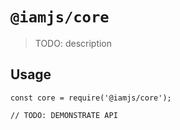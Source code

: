 # `@iamjs/core`

> TODO: description

## Usage

```
const core = require('@iamjs/core');

// TODO: DEMONSTRATE API
```
